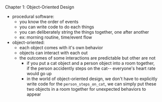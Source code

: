 Chapter 1: Object-Oriented Design 

- procedural software: 
    - you know the order of events
    - you can write code to do each things
    - you can deliberately string the things together, one after another
    - ex: morning routine, time/event flow
- object-oriented: 
    - each object comes with it's own behavior
    - objects can interact with each out
    - the outcomes of some interactions are predictable but other are not 
        - if you put a cat object and a person object into a room together, if the person accidently steps on the cat-- everyone's heart rate would go up 
        - in the world of object-oriented design, we don't have to explicitly write code for the `person_steps_on_cat`, we can simply put these two objects in a room together for unexpected behaviors to appear
